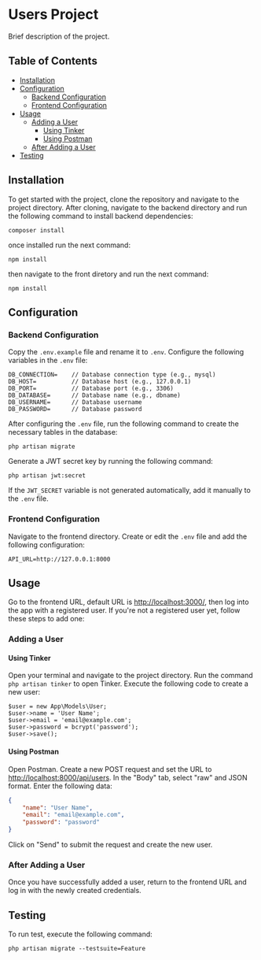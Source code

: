 # Users Project

Brief description of the project.

## Table of Contents
- [Installation](#installation)
- [Configuration](#configuration)
  - [Backend Configuration](#backend-configuration)
  - [Frontend Configuration](#frontend-configuration)
- [Usage](#usage)
  - [Adding a User](#adding-a-user)
    - [Using Tinker](#using-tinker)
    - [Using Postman](#using-postman)
  - [After Adding a User](#after-adding-a-user)
- [Testing](#testing)

## Installation

To get started with the project, clone the repository and navigate to the project directory.
After cloning, navigate to the backend directory and run the following command to install backend dependencies:
```
composer install
```
once installed run the next command:
```
npm install
```
then navigate to the front diretory and run the next command:
```
npm install
```
## Configuration

### Backend Configuration

Copy the `.env.example` file and rename it to `.env`.
Configure the following variables in the `.env` file:

```
DB_CONNECTION=    // Database connection type (e.g., mysql)
DB_HOST=          // Database host (e.g., 127.0.0.1)
DB_PORT=          // Database port (e.g., 3306)
DB_DATABASE=      // Database name (e.g., dbname)
DB_USERNAME=      // Database username
DB_PASSWORD=      // Database password
```

After configuring the `.env` file, run the following command to create the necessary tables in the database:

```
php artisan migrate
```

Generate a JWT secret key by running the following command:

```
php artisan jwt:secret
```

If the `JWT_SECRET` variable is not generated automatically, add it manually to the `.env` file.

### Frontend Configuration

Navigate to the frontend directory.
Create or edit the `.env` file and add the following configuration:

```
API_URL=http://127.0.0.1:8000
```

## Usage

Go to the frontend URL, default URL is [http://localhost:3000/](http://localhost:3000/), then log into the app with a registered user. If you're not a registered user yet, follow these steps to add one:

### Adding a User

#### Using Tinker

Open your terminal and navigate to the project directory.
Run the command `php artisan tinker` to open Tinker.
Execute the following code to create a new user:

```
$user = new App\Models\User;
$user->name = 'User Name';
$user->email = 'email@example.com';
$user->password = bcrypt('password');
$user->save();
```

#### Using Postman

Open Postman.
Create a new POST request and set the URL to [http://localhost:8000/api/users](http://localhost:8000/api/users).
In the "Body" tab, select "raw" and JSON format.
Enter the following data:

```json
{
    "name": "User Name",
    "email": "email@example.com",
    "password": "password"
}
```

Click on "Send" to submit the request and create the new user.

### After Adding a User

Once you have successfully added a user, return to the frontend URL and log in with the newly created credentials.

## Testing

To run test, execute the following command:

```
php artisan migrate --testsuite=Feature
```
